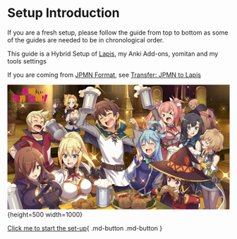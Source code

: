 # Setup Introduction

If you are a fresh setup, please follow the guide from top to bottom as some of the guides are needed to be in chronological order.

This guide is a Hybrid Setup of [Lapis](https://github.com/donkuri/lapis), my Anki Add-ons, yomitan and my tools settings

If you are coming from [JPMN Format](setupAnkiOld.md), see [Transfer: JPMN to Lapis](transferJPMNToLapis.md)

![Intro Wallpaper](../img/intro-wallpaper-1.jpg){height=500 width=1000}

[Click me to start the set-up](setupAnki.md){ .md-button .md-button }